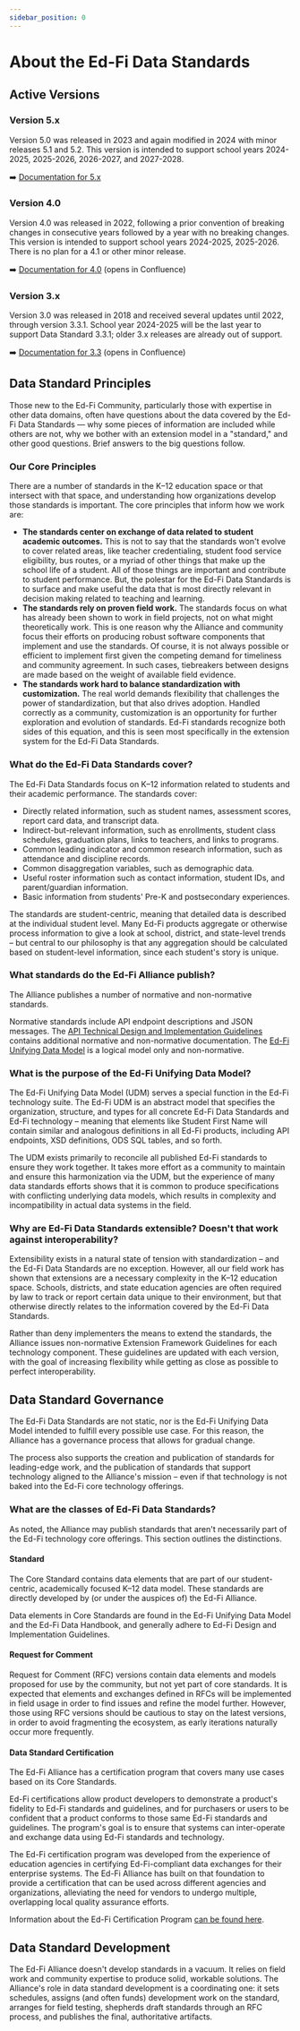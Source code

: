 ```yaml
---
sidebar_position: 0
---
```


# About the Ed-Fi Data Standards

## Active Versions

### Version 5.x

Version 5.0 was released in 2023 and again modified in 2024 with minor releases
5.1 and 5.2. This version is intended to support school years 2024-2025,
2025-2026, 2026-2027, and 2027-2028.

➡️ [Documentation for 5.x](/reference/data-exchange/data-standard/)

### Version 4.0

Version 4.0 was released in 2022, following a prior convention of breaking
changes in consecutive years followed by a year with no breaking changes. This
version is intended to support school years 2024-2025, 2025-2026. There is no
plan for a 4.1 or other minor release.

➡️ [Documentation for
4.0](https://edfi.atlassian.net/wiki/spaces/EFDS4X/overview) (opens in
Confluence)

### Version 3.x

Version 3.0 was released in 2018 and received several updates until 2022,
through version 3.3.1. School year 2024-2025 will be the last year to support
Data Standard 3.3.1; older 3.x releases are already out of support.

➡️ [Documentation for
3.3](https://edfi.atlassian.net/wiki/spaces/EFDS33/overview) (opens in
Confluence)

## Data Standard Principles

Those new to the Ed-Fi Community, particularly those with expertise in other data domains, often have questions about the data covered by the Ed-Fi Data Standards — why some pieces of information are included while others are not, why we bother with an extension model in a "standard," and other good questions. Brief answers to the big questions follow.

### Our Core Principles

There are a number of standards in the K–12 education space or that intersect with that space, and understanding how organizations develop those standards is important. The core principles that inform how we work are:

* **The standards center on exchange of data related to student academic outcomes.** This is not to say that the standards won't evolve to cover related areas, like teacher credentialing, student food service eligibility, bus routes, or a myriad of other things that make up the school life of a student. All of those things are important and contribute to student performance. But, the polestar for the Ed-Fi Data Standards is to surface and make useful the data that is most directly relevant in decision making related to teaching and learning.
* **The standards rely on proven field work.** The standards focus on what has already been shown to work in field projects, not on what might theoretically work. This is one reason why the Alliance and community focus their efforts on producing robust software components that implement and use the standards. Of course, it is not always possible or efficient to implement first given the competing demand for timeliness and community agreement. In such cases, tiebreakers between designs are made based on the weight of available field evidence.
* **The standards work hard to balance standardization with customization.** The real world demands flexibility that challenges the power of standardization, but that also drives adoption. Handled correctly as a community, customization is an opportunity for further exploration and evolution of standards. Ed-Fi standards recognize both sides of this equation, and this is seen most specifically in the extension system for the Ed-Fi Data Standards.

### What do the Ed-Fi Data Standards cover?

The Ed-Fi Data Standards focus on K–12 information related to students and their academic performance. The standards cover:

* Directly related information, such as student names, assessment scores, report card data, and transcript data.
* Indirect-but-relevant information, such as enrollments, student class schedules, graduation plans, links to teachers, and links to programs.
* Common leading indicator and common research information, such as attendance and discipline records.
* Common disaggregation variables, such as demographic data.
* Useful roster information such as contact information, student IDs, and parent/guardian information.
* Basic information from students' Pre-K and postsecondary experiences.

The standards are student-centric, meaning that detailed data is described at the individual student level. Many Ed-Fi products aggregate or otherwise process information to give a look at school, district, and state-level trends – but central to our philosophy is that any aggregation should be calculated based on student-level information, since each student's story is unique.

### What standards do the Ed-Fi Alliance publish?

The Alliance publishes a number of normative and non-normative standards.

Normative standards include API endpoint descriptions and JSON messages. The [API Technical Design and Implementation Guidelines](./api-guidelines/readme.md) contains additional normative and non-normative documentation. The [Ed-Fi Unifying Data Model](./udm/readme.md) is a logical model only and non-normative.

### What is the purpose of the Ed-Fi Unifying Data Model?

The Ed-Fi Unifying Data Model (UDM) serves a special function in the Ed-Fi technology suite. The Ed-Fi UDM is an abstract model that specifies the organization, structure, and types for all concrete Ed-Fi Data Standards and Ed-Fi technology – meaning that elements like Student First Name will contain similar and analogous definitions in all Ed-Fi products, including API endpoints, XSD definitions, ODS SQL tables, and so forth.

The UDM exists primarily to reconcile all published Ed-Fi standards to ensure they work together. It takes more effort as a community to maintain and ensure this harmonization via the UDM, but the experience of many data standards efforts shows that it is common to produce specifications with conflicting underlying data models, which results in complexity and incompatibility in actual data systems in the field.

### Why are Ed-Fi Data Standards extensible? Doesn't that work against interoperability?

Extensibility exists in a natural state of tension with standardization – and the Ed-Fi Data Standards are no exception. However, all our field work has shown that extensions are a necessary complexity in the K–12 education space. Schools, districts, and state education agencies are often required by law to track or report certain data unique to their environment, but that otherwise directly relates to the information covered by the Ed-Fi Data Standards.

Rather than deny implementers the means to extend the standards, the Alliance issues non-normative Extension Framework Guidelines for each technology component. These guidelines are updated with each version, with the goal of increasing flexibility while getting as close as possible to perfect interoperability.

## Data Standard Governance

The Ed-Fi Data Standards are not static, nor is the Ed-Fi Unifying Data Model intended to fulfill every possible use case. For this reason, the Alliance has a governance process that allows for gradual change.

The process also supports the creation and publication of standards for leading-edge work, and the publication of standards that support technology aligned to the Alliance's mission – even if that technology is not baked into the Ed-Fi core technology offerings.

### What are the classes of Ed-Fi Data Standards?

As noted, the Alliance may publish standards that aren't necessarily part of the Ed-Fi technology core offerings. This section outlines the distinctions.

#### Standard

The Core Standard contains data elements that are part of our student-centric, academically focused K–12 data model. These standards are directly developed by (or under the auspices of) the Ed-Fi Alliance.

Data elements in Core Standards are found in the Ed-Fi Unifying Data Model and the Ed-Fi Data Handbook, and generally adhere to Ed-Fi Design and Implementation Guidelines.

#### Request for Comment

Request for Comment (RFC) versions contain data elements and models proposed for use by the community, but not yet part of core standards. It is expected that elements and exchanges defined in RFCs will be implemented in field usage in order to find issues and refine the model further. However, those using RFC versions should be cautious to stay on the latest versions, in order to avoid fragmenting the ecosystem, as early iterations naturally occur more frequently.

#### Data Standard Certification

The Ed-Fi Alliance has a certification program that covers many use cases based on its Core Standards.

Ed-Fi certifications allow product developers to demonstrate a product's fidelity to Ed-Fi standards and guidelines, and for purchasers or users to be confident that a product conforms to those same Ed-Fi standards and guidelines. The program's goal is to ensure that systems can inter-operate and exchange data using Ed-Fi standards and technology.

The Ed-Fi certification program was developed from the experience of education agencies in certifying Ed-Fi-compliant data exchanges for their enterprise systems. The Ed-Fi Alliance has built on that foundation to provide a certification that can be used across different agencies and organizations, alleviating the need for vendors to undergo multiple, overlapping local quality assurance efforts.

Information about the Ed-Fi Certification Program [can be found here](/partners/certification).

## Data Standard Development

The Ed-Fi Alliance doesn't develop standards in a vacuum. It relies on field work and community expertise to produce solid, workable solutions. The Alliance's role in data standard development is a coordinating one: it sets schedules, assigns (and often funds) development work on the standard, arranges for field testing, shepherds draft standards through an RFC process, and publishes the final, authoritative artifacts.
